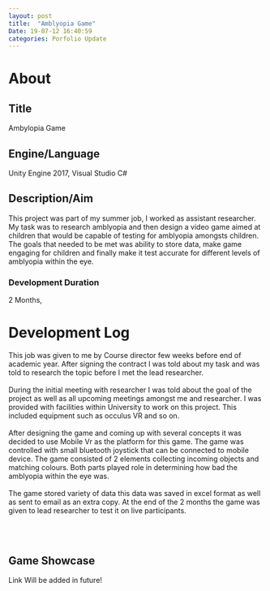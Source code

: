 ```yaml
---
layout: post
title:  "Amblyopia Game"
Date: 19-07-12 16:40:59 
categories: Porfolio Update
---
```

<p>
<h1><b>About</b></h1>
<h2><b>Title</b></h2>
Ambylopia Game
<h2><b>Engine/Language</b></h2>
Unity Engine 2017, Visual Studio C#
<h2><b> Description/Aim</b></h2>
This project was part of my summer job, I worked as assistant researcher. My task was to research amblyopia and then design a video game aimed at children that would be capable of testing for amblyopia amongsts children. The goals that needed to be met was ability to store data, make game engaging for children and finally make it test accurate for different levels of amblyopia within the eye.
<h3>Development Duration</h3>
2 Months,
<h1><b>Development Log</b></h1>
This job was given to me by Course director few weeks before end of academic year. After signing the contract I was told about my task and was told to research the topic before I met the lead researcher.
<br></br>
During the initial meeting with researcher I was told about the goal of the project as well as all upcoming meetings amongst me and researcher. I was provided with facilities within University to work on this project. This included equipment such as occulus VR and so on.
<br></br>
After designing the game and coming up with several concepts it was decided to use Mobile Vr as the platform for this game. The game was controlled with small bluetooth joystick that can be connected to mobile device. The game consisted of 2 elements collecting incoming objects and matching colours. Both parts played role in determining how bad the amblyopia within the eye was.
<br></br>
The game stored variety of data this data was saved in excel format as well as sent to email as an extra copy. At the end of the 2 months the game was given to lead researcher to test it on live participants.
</p>

<br></br>
<p>
<h2><b>Game Showcase</b></h2></p>
<p>Link Will be added in future!</p>
